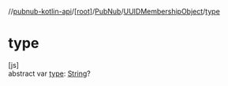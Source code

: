 //[pubnub-kotlin-api](../../../../index.md)/[[root]](../../index.md)/[PubNub](../index.md)/[UUIDMembershipObject](index.md)/[type](type.md)

# type

[js]\
abstract var [type](type.md): [String](https://kotlinlang.org/api/latest/jvm/stdlib/kotlin/-string/index.html)?
